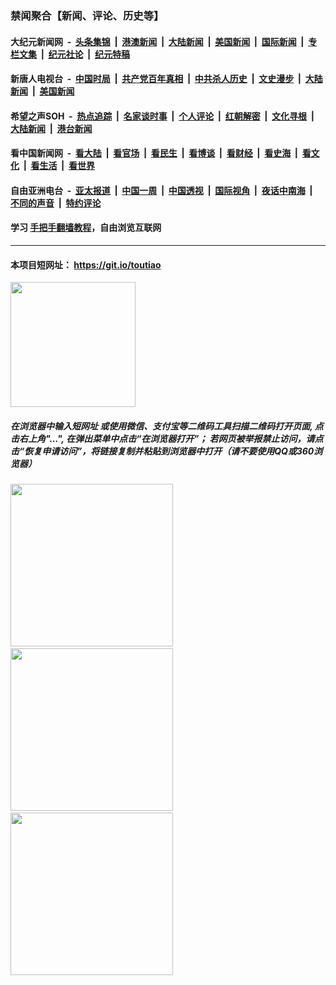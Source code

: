 ### 禁闻聚合【新闻、评论、历史等】

#### 大纪元新闻网 &nbsp;-&nbsp; [头条集锦](indexes/E头条集锦.md?t=02050711) &nbsp;|&nbsp; [港澳新闻](indexes/E港澳新闻.md?t=02050711)  &nbsp;|&nbsp; [大陆新闻](indexes/E大陆新闻.md?t=02050711) &nbsp;|&nbsp; [美国新闻](indexes/E美国新闻.md?t=02050711) &nbsp;|&nbsp; [国际新闻](indexes/E国际新闻.md?t=02050711) &nbsp;|&nbsp; [专栏文集](indexes/E专栏文集.md?t=02050711) &nbsp;|&nbsp; [纪元社论](indexes/E纪元社论.md?t=02050711) &nbsp;|&nbsp; [纪元特稿](indexes/E纪元特稿.md?t=02050711) 

#### 新唐人电视台 &nbsp;-&nbsp; [中国时局](indexes/N中国时局.md?t=02050711) &nbsp;|&nbsp; [共产党百年真相](indexes/N共产党百年真相.md?t=02050711) &nbsp;|&nbsp; [中共杀人历史](indexes/N中共杀人历史.md?t=02050711) &nbsp;|&nbsp; [文史漫步](indexes/N文史漫步.md?t=02050711) &nbsp;|&nbsp; [大陆新闻](indexes/N大陆新闻.md?t=02050711) &nbsp;|&nbsp; [美国新闻](indexes/N美国新闻.md?t=02050711)

#### 希望之声SOH &nbsp;-&nbsp; [热点追踪](indexes/H热点追踪.md?t=02050711) &nbsp;|&nbsp; [名家谈时事](indexes/H名家谈时事.md?t=02050711) &nbsp;|&nbsp; [个人评论](indexes/H个人评论.md?t=02050711)  &nbsp;|&nbsp; [红朝解密](indexes/H红朝解密.md?t=02050711) &nbsp;|&nbsp; [文化寻根](indexes/H文化寻根.md?t=02050711) &nbsp;|&nbsp; [大陆新闻](indexes/H大陆新闻.md?t=02050711) &nbsp;|&nbsp; [港台新闻](indexes/H港台新闻.md?t=02050711)

#### 看中国新闻网 &nbsp;-&nbsp; [看大陆](indexes/S看大陆.md?t=02050711) &nbsp;|&nbsp; [看官场](indexes/S看官场.md?t=02050711) &nbsp;|&nbsp; [看民生](indexes/S看民生.md?t=02050711)  &nbsp;|&nbsp; [看博谈](indexes/S看博谈.md?t=02050711) &nbsp;|&nbsp; [看财经](indexes/S看财经.md?t=02050711) &nbsp;|&nbsp; [看史海](indexes/S看史海.md?t=02050711) &nbsp;|&nbsp; [看文化](indexes/S看文化.md?t=02050711) &nbsp;|&nbsp; [看生活](indexes/S看生活.md?t=02050711) &nbsp;|&nbsp; [看世界](indexes/S看世界.md?t=02050711)

#### 自由亚洲电台 &nbsp;-&nbsp; [亚太报道](indexes/R亚太报道.md?t=02050711) &nbsp;|&nbsp; [中国一周](indexes/R中国一周.md?t=02050711) &nbsp;|&nbsp; [中国透视](indexes/R中国透视.md?t=02050711)  &nbsp;|&nbsp; [国际视角](indexes/R国际视角.md?t=02050711) &nbsp;|&nbsp; [夜话中南海](indexes/R夜话中南海.md?t=02050711) &nbsp;|&nbsp; [不同的声音](indexes/R不同的声音.md?t=02050711) &nbsp;|&nbsp; [特约评论](indexes/R特约评论.md?t=02050711)

#### 学习 [手把手翻墙教程](https://github.com/gfw-breaker/guides/wiki)，自由浏览互联网

----

#### 本项目短网址： https://git.io/toutiao
<img src="https://raw.githubusercontent.com/gfw-breaker/banned-news/master/scripts/img/qr.png" width="200px"/>  

##### 在浏览器中输入短网址 或使用微信、支付宝等二维码工具扫描二维码打开页面, 点击右上角"...", 在弹出菜单中点击“在浏览器打开”； 若网页被举报禁止访问，请点击“恢复申请访问”，将链接复制并粘贴到浏览器中打开（请不要使用QQ或360浏览器）

<img src="https://raw.githubusercontent.com/gfw-breaker/banned-news/master/scripts/img/1.png" width="260px"/> &nbsp; <img src="https://raw.githubusercontent.com/gfw-breaker/banned-news/master/scripts/img/2.png" width="260px"/> &nbsp; <img src="https://raw.githubusercontent.com/gfw-breaker/banned-news/master/scripts/img/3.png" width="260px"/>

